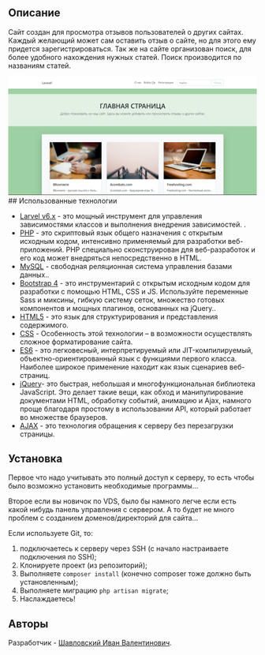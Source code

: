 ## Описание

Сайт создан для просмотра отзывов пользователей о других сайтах. Каждый желающий может сам оставить отзыв о сайте, но для этого ему придется зарегистрироваться. Так же на сайте организован поиск, для более удобного нахождения нужных статей. Поиск производится по названиям cтатей.

<img src="./public/img/1.png">
## Использованные технологии 

- [Larvel v6.x](https://laravel.com/docs/6.x/) - это мощный инструмент для управления зависимостями классов и выполнения внедрения зависимостей. .
- [PHP](https://www.php.net/manual/ru/intro-whatis.php) - это скриптовый язык общего назначения с открытым исходным кодом, интенсивно применяемый для разработки веб-приложений. PHP специально сконструирован для веб-разработок и его код может внедряться непосредственно в HTML.
- [MySQL](https://www.mysql.com/) - свободная реляционная система управления базами данных..
- [Bootstrap 4](https://bootstrap-4.ru/) - это инструментарий с открытым исходным кодом для разработки с помощью HTML, CSS и JS. Используйте переменные Sass и миксины, гибкую систему сеток, множество готовых компонентов и мощных плагинов, основанных на jQuery..
- [HTML5](http://htmlbook.ru/html) - это язык для структурирования и представления содержимого.
- [CSS](http://htmlbook.ru/css) - Особенность этой технологии – в возможности осуществлять сложное форматирование сайта.
- [ES6](http://www.ecma-international.org/ecma-262/6.0/) - это легковесный, интерпретируемый или JIT-компилируемый, объектно-ориентированный язык с функциями первого класса. Наиболее широкое применение находит как язык сценариев веб-страниц.
- [jQuery](https://jquery.com/)- это быстрая, небольшая и многофункциональная библиотека JavaScript. Это делает такие вещи, как обход и манипулирование документами HTML, обработку событий, анимацию и Ajax, намного проще благодаря простому в использовании API, который работает во множестве браузеров.
- [AJAX](https://learn.javascript.ru/ajax-intro) - это технология обращения к серверу без перезагрузки страницы.

## Установка

Первое что надо учитывать это полный доступ к серверу, то есть чтобы было возможно установить необходимые программы...

Второе если вы новичок по VDS, было бы намного легче если есть какой нибудь панель управления с сервером. А то будет не много проблем с созданием доменов/директорий для сайта...

Если используете Git, то:
1. подключаетесь к серверу через SSH (с начало настраиваете подключения по SSH);
2. Клонируете проект (из репозиторий);
3. Выполняете `composer install` (конечно composer тоже должно быть установленным);
4. Выполняете миграцию `php artisan migrate`;
5. Наслаждаетесь!

## Авторы

Разработчик - [Шавловский Иван Валентинович](https://vk.com/shavlovsky98).

